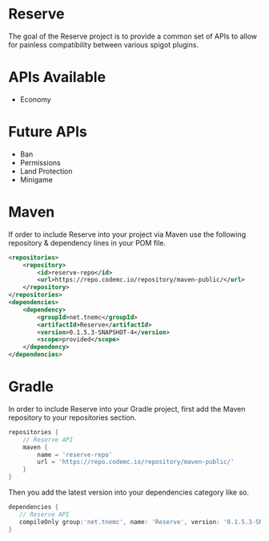# Reserve

The goal of the Reserve project is to provide a common set of APIs to allow for
painless compatibility between various spigot plugins.

# APIs Available
- Economy

# Future APIs
- Ban
- Permissions
- Land Protection
- Minigame

# Maven

If order to include Reserve into your project via Maven use the following repository & dependency lines in your POM file.

```xml
<repositories>
    <repository>
        <id>reserve-repo</id>
        <url>https://repo.codemc.io/repository/maven-public/</url>
    </repository>
</repositories>
<dependencies>
    <dependency>
        <groupId>net.tnemc</groupId>
        <artifactId>Reserve</artifactId>
        <version>0.1.5.3-SNAPSHOT-4</version>
        <scope>provided</scope>
    </dependency>
</dependencies>
```

# Gradle

In order to include Reserve into your Gradle project, first add the Maven repository to your repositories section.

```gradle
repositories {
    // Reserve API
    maven {
        name = 'reserve-repo'
        url = 'https://repo.codemc.io/repository/maven-public/'
    }
}
```
Then you add the latest version into your dependencies category like so.

 ```gradle
 dependencies {
    // Reserve API
    compileOnly group:'net.tnemc', name: 'Reserve', version: '0.1.5.3-SNAPSHOT-4'
 }